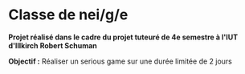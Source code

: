 

# Classe de nei/g/e

  **Projet réalisé dans le cadre du projet tuteuré de 4e semestre à l'IUT d'Illkirch Robert Schuman**

__Objectif :__ Réaliser un serious game sur une durée limitée de 2 jours
